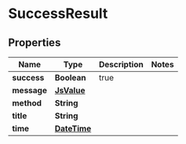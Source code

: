
# SuccessResult

## Properties
Name | Type | Description | Notes
------------ | ------------- | ------------- | -------------
**success** | **Boolean** | true | 
**message** | [**JsValue**](JsValue.md) |  | 
**method** | **String** |  | 
**title** | **String** |  | 
**time** | [**DateTime**](DateTime.md) |  | 



